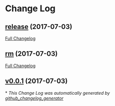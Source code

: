# Change Log

## [release](https://github.com/macandmia/pikaq/releases/tag/release) (2017-07-03)
[Full Changelog](https://github.com/macandmia/pikaq/compare/rm...release)

## [rm](https://github.com/macandmia/pikaq/releases/tag/rm) (2017-07-03)
[Full Changelog](https://github.com/macandmia/pikaq/compare/v0.0.1...rm)

## [v0.0.1](https://github.com/macandmia/pikaq/releases/tag/v0.0.1) (2017-07-03)


\* *This Change Log was automatically generated by [github_changelog_generator](https://github.com/skywinder/Github-Changelog-Generator)*